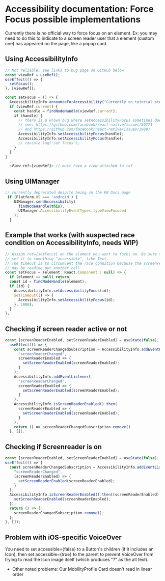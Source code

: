 # Accessibility documentation: Force Focus possible implementations
Currently there is no official way to force focus on an element. Ex: you may need to do this
to indicate to a screen reader user that a element (custom one) has appeared on the page, like
a popup card.

## Using AccessibilityInfo
```js 
// Not reliable, see links to bug page on GitHub below
const viewRef = useRef();
useEffect(() => {
  setFocus();
}, [viewRef]);

const setFocus = () => {
  AccessibilityInfo.announceForAccessibility("Currently on tutorial step " + (numStep+1) + " titled " + heading);
  if (viewRef.current) {
    const handle = findNodeHandle(viewRef.current);
    if (handle) { 
      // there is a known bug where setAccessibilityFocus sometimes doesn't work, and various other problems...
      // see: https://github.com/facebook/react-native/issues/30771
      // and https://github.com/facebook/react-native/issues/30097 
      AccessibilityInfo.setAccessibilityFocus(handle); 
      AccessibilityInfo.setAccessibilityFocus(handle); 
      // console.log("set focus");
    }
  }
}
  ... 
  <View ref={viewRef}> // must have a view attached to ref
```

## Using UIManager 
```js
// currently deprecated despite being on the RN Docs page
 if (Platform.OS === 'android') {
    UIManager.sendAccessibility(
      findNodeHandle(this),
      UIManager.AccessibilityEventTypes.typeViewFocused
    );
  }
```

## Example that works (with suspected race condition on AccessibilityInfo, needs WIP) 
```js
// Assign ref={setFocus} on the element you want to focus on. Be sure to 
// set it to something "accessible", like Text.
// The timeout is to circumvent the race condition because the screenreader
// may be reading out another call.
const setFocus = (element: React.Component | null) => {
  if (element == null) return;
  const id = findNodeHandle(element);
  if (id) {
    AccessibilityInfo.setAccessibilityFocus(id);
    setTimeout(() => {
      AccessibilityInfo.setAccessibilityFocus(id);
    }, 1000);
  }
};
```

## Checking if screen reader active or not
```js
const [screenReaderEnabled, setScreenReaderEnabled] = useState(false);
  useEffect(() => {
    const screenReaderChangedSubscription = AccessibilityInfo.addEventListener(
      "screenReaderChanged",
      screenReaderEnabled => {
        setScreenReaderEnabled(screenReaderEnabled);
      }
    );
    AccessibilityInfo.addEventListener(
      "screenReaderChanged",
      screenReaderEnabled => {
        setScreenReaderEnabled(screenReaderEnabled);
      }
    );
    AccessibilityInfo.isScreenReaderEnabled().then(
      screenReaderEnabled => {
        setScreenReaderEnabled(screenReaderEnabled);
      }
    );
    return () => screenReaderChangedSubscription.remove()
  }, []);
  ```

  ## Checking if Screenreader is on
  ```js
  const [screenReaderEnabled, setScreenReaderEnabled] = useState(false);
  useEffect(() => {
    const screenReaderChangedSubscription = AccessibilityInfo.addEventListener(
      "screenReaderChanged",
      (screenReaderEnabled) => {
        setScreenReaderEnabled(screenReaderEnabled);
      }
    );
    AccessibilityInfo.isScreenReaderEnabled().then((screenReaderEnabled) => {
      setScreenReaderEnabled(screenReaderEnabled);
    });
    return () => {
      screenReaderChangedSubscription.remove();
    };
  }, []);
  ```

  ##  Problem with iOS-specific VoiceOver
  You need to set accessible={false} to a Button's children (if it includes an Icon),
  then set accessible={true} to the parent to prevent VoiceOver from trying to read the 
  Icon image itself (which produces "?" as the alt text). 
  - Other noted problems: Our MobilityProfile Card doesn't read in linear order 